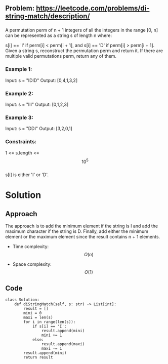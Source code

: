 ## Problem: https://leetcode.com/problems/di-string-match/description/
### 
A permutation perm of n + 1 integers of all the integers in the range [0, n] can be represented as a string s of length n where:

s[i] == 'I' if perm[i] < perm[i + 1], and
s[i] == 'D' if perm[i] > perm[i + 1].
Given a string s, reconstruct the permutation perm and return it. If there are multiple valid permutations perm, return any of them.

### Example 1:
Input: s = "IDID"
Output: [0,4,1,3,2]

### Example 2:
Input: s = "III"
Output: [0,1,2,3]

### Example 3:
Input: s = "DDI"
Output: [3,2,0,1]

### Constraints:
1 <= s.length <= $$10^5$$ \
s[i] is either 'I' or 'D'.

# Solution
## Approach
The approach is to add the minimum element if the string is I and add the maximum character if the string is D. Finally, add either the minimum element or the maximum element since the result contains n + 1 elements.

- Time complexity:
$$O(n)$$

- Space complexity:
$$O(1)$$

## Code
```python3 []
class Solution:
    def diStringMatch(self, s: str) -> List[int]:
        result = []
        mini = 0
        maxi = len(s)
        for i in range(len(s)):
            if s[i] == 'I':
                result.append(mini)
                mini += 1
            else:
                result.append(maxi)
                maxi -= 1
        result.append(mini)
        return result
            
```

